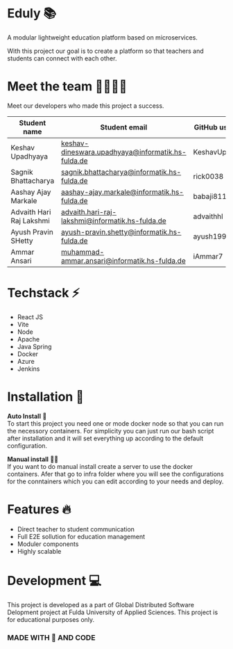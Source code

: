 # Eduly 📚

A modular lightweight education platform based on microservices. 

With this project our goal is to create a platform so that teachers and students can connect with each other. 

# Meet the team 👨‍💻👨‍💻

Meet our developers who made this project a success.

| Student name | Student email      | GitHub username |
|--------------|--------------------|-----------------|
| Keshav Upadhyaya    | keshav-dineswara.upadhyaya@informatik.hs-fulda.de  | KeshavUpadhyaya      |
| Sagnik Bhattacharya | sagnik.bhattacharya@informatik.hs-fulda.de | rick0038    |
| Aashay Ajay Markale | aashay-ajay.markale@informatik.hs-fulda.de         | babaji811      |
| Advaith Hari Raj Lakshmi | advaith.hari-raj-lakshmi@informatik.hs-fulda.de | advaithhl    |
| Ayush Pravin SHetty| ayush-pravin.shetty@informatik.hs-fulda.de | ayush1999-dot |
| Ammar Ansari | muhammad-ammar.ansari@informatik.hs-fulda.de | iAmmar7 |


# Techstack ⚡

- React JS
- Vite
- Node
- Apache
- Java Spring
- Docker
- Azure
- Jenkins

# Installation 💽

**Auto Install** 🤖 \
To start this project you need one or mode docker node so that you can run the necessory containers. For simplicity you can just run our bash script after installation and it will set everything up according to the default configuration.

**Manual install** 👨‍💻 \
If you want to do manual install create a server to use the docker containers. Afer that go to infra folder where you will see the configurations for the conntainers which you can edit according to your needs and deploy.


# Features 🔥

- Direct teacher to student communication
- Full E2E sollution for education management
- Moduler components
- Highly scalable

# Development 💻

This project is developed as a part of Global Distributed Software Delopment project at Fulda University of Applied Sciences. This project is for educational purposes only.


### MADE WITH 💛 AND CODE
